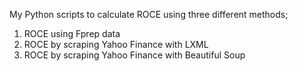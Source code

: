 My Python scripts to calculate ROCE using three different methods;
1. ROCE using Fprep data
2. ROCE by scraping Yahoo Finance with LXML
3. ROCE by scraping Yahoo Finance with Beautiful Soup